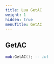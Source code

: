```yaml
---
title: Lua GetAC
weight: 1
hidden: true
menuTitle: GetAC
---
```

## GetAC
```lua
mob:GetAC(); -- int
```
